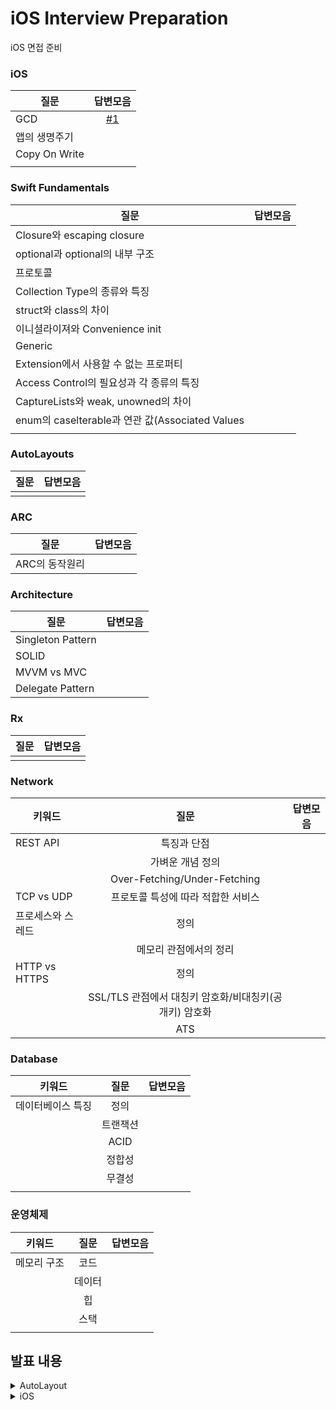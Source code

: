 # iOS Interview Preparation
iOS 면접 준비



 
### iOS



| 질문 | 답변모음 | 
|--|:--:|
| GCD | [#1](../issues/1) |
| 앱의 생명주기 | |
| Copy On Write | |
| | |


### Swift Fundamentals

| 질문 | 답변모음 | 
|--|:--:|
| Closure와 escaping closure | | 
| optional과 optional의 내부 구조 | | 
| 프로토콜 | |
| Collection Type의 종류와 특징 | |
| struct와 class의 차이 | |
| 이니셜라이져와 Convenience init | |
| Generic | |
| Extension에서 사용할 수 없는 프로퍼티 | |
| Access Control의 필요성과 각 종류의 특징  |  | 
| CaptureLists와 weak, unowned의 차이 | |
| enum의 caselterable과 연관 값(Associated Values | |
| | |
 

### AutoLayouts


| 질문 | 답변모음 |
|--|:--:|
| | |



### ARC


| 질문 | 답변모음 | 
|--|:--:|
| ARC의 동작원리 | |
 

### Architecture


| 질문 | 답변모음 | 
|--|:--:|
| Singleton Pattern | |
| SOLID | |
| MVVM vs MVC | |
| Delegate Pattern | |
  


### Rx


| 질문 | 답변모음 | 
|--|:--:|
| | |
 


### Network


| 키워드| 질문 | 답변모음 | 
|--|:--:|:--:|
| REST API | 특징과 단점 | |
|  | 가벼운 개념 정의 |  |
|  |Over-Fetching/Under-Fetching|  |
| TCP vs UDP | 프로토콜 특성에 따라 적합한 서비스 | |
| 프로세스와 스레드 | 정의 |  |
|   | 메모리 관점에서의 정리 |  |
| HTTP vs HTTPS  | 정의  |  |
| |SSL/TLS 관점에서 대칭키 암호화/비대칭키(공개키) 암호화|  |
|  | ATS  |  |


### Database


| 키워드| 질문 | 답변모음 | 
|--|:--:|:--:|
| 데이터베이스 특징 | 정의| |
| |트랜잭션 | |
| | ACID| |
| | 정합성 | |
| | 무결성| |
| | | |


### 운영체제


| 키워드| 질문 | 답변모음 | 
|--|:--:|:--:|
| 메모리 구조 | 코드| |
| | 데이터 | |
| | 힙 | |
| | 스택 | |
| | | |

 


## 발표 내용

<details> 
  <summary>AutoLayout</summary> 
<br>

| 질문 | 답변모음 |
|--|:--:|
| 오토레이아웃을 코드로 작성하는 방법 | [2022.10.17 윤여진](https://alike-cucumber-a6f.notion.site/3-0b7818ae470846a79d371e0a0b9b89c0) |
| `Storyboard`를 이용했을 때의 장단점 | [2022.10.17 이주영](https://alike-cucumber-a6f.notion.site/Storyboard-e160c249490a45019e804059f3dc9dec) |
| `SafeArea` | [2022.10.17 홍석준](https://alike-cucumber-a6f.notion.site/Safe-Area-e5783c7ec4f645e8aa79426dc2b5663e) |
| Left Constraint 와 Leading Constraint의 차이점 |  [2022.10.17 홍석준](https://alike-cucumber-a6f.notion.site/Left-Leading-Constraint-e9f2db656be94de987f4c27f8e2082ee) |
| hugging, resistance | [2022.10.19 이재용](https://alike-cucumber-a6f.notion.site/Hugging-Compression-Resistance-ca680c4230eb4390aab27a99bc533b63) |
| Intrinsic Size | [2022.10.19 김도이](https://kimdee.notion.site/Intrinsic-Size-ce83224da43143ebad61be9a591221af) |

 
</details> 

<details> 
  <summary>iOS</summary> 
<br>

| 질문 | 답변모음 |
|--|:--:|
| `Bounds`와 `Frame`의 차이점 | [2022.10.19 윤여진](https://alike-cucumber-a6f.notion.site/Frame-Bound-4e5eac8d98504b6ca56e734c3012ec80) |
| 실제 디바이스가 없을 경우 개발 환경에서 할 수 있는 것과 없는 것 | [2022.10.19 윤여진](https://alike-cucumber-a6f.notion.site/7ad3ceb3dea640af9f41c3a08a02d815) |
|UIKit 클래스들을 다룰 때 꼭 처리해야하는 애플리케이션 쓰레드 이름 | [2022.10.19 이주영](https://alike-cucumber-a6f.notion.site/UIKit-bd4f876322454036b8e5ab4bc1c97de2) |
| `@Main` | [2022.10.21 홍석준](https://alike-cucumber-a6f.notion.site/Main-2022-10-21-d7ba5d149f1743ca853711ef0a9d0683) |
| `NSOperationQueue`와 `GCD Queue`의 차이점 | [2022.10.21 김도이](https://kimdee.notion.site/NSOperationQueue-GCD-Queue-878028323d414304bc34c332a2d7872d) |
| Global DispatchQueue의 `QoS`의 종류와 의미  | [2022.10.21 김도이](https://www.notion.so/kimdee/Global-DispatchQueue-QoS-3a480b3635774764be5147caa21550c8) |
| GCD API 동작 방식과 필요성 |  [2022.10.21 김도이](https://kimdee.notion.site/GCD-API-4676cc2622f844aa924bb747bceb1282) |
| `prepareForReuse` |  [2022.10.21 이재용](https://alike-cucumber-a6f.notion.site/prepareForReuse-60ae3f5a78b74d3ba216670505752d18) |
| 하나의 View Controller 코드에서 여러 TableView Controller 역할을 해야 할 경우  |  [2022.10.21 이재용](https://alike-cucumber-a6f.notion.site/View-Controller-TableView-Controller-94f859e78daa400aa66ca588fb792eab) |
| TableView 동작 방식과 화면에 Cell을 출력하기 위해 최소한 구현해야 하는 DataSource 메서드 |  [2022.10.21 이재용](https://alike-cucumber-a6f.notion.site/TableView-Cell-DataSource-d7debe86ba7742c8aabafefc80ee82c1) |
| 다크모드 지원방법 | [2022.10.21 윤여진](https://alike-cucumber-a6f.notion.site/fcede1dd2a1148b0914b368bc890afd8) |
| 앱의 콘텐츠,데이터를 저장하는 특별한 객체  |  [2022.10.21 윤여진](https://alike-cucumber-a6f.notion.site/90be32e3d2534a6ca168a73d45fc8d9a) |
| 앱 화면의 콘텐츠를 표시하는 로직과 관리를 담당하는 객체 |  [2022.10.21 윤여진](https://alike-cucumber-a6f.notion.site/92c10f5aa23a42849a7baf5d759deb6e) |
| App Bundle의 구조와 역할 | [2022.10.21 이주영](https://alike-cucumber-a6f.notion.site/App-Bundle-1d990e129a904f6482a030936eb9290f)|
| 모든 View Controller 객체의 상위 클래스와 그 역할 | [2022.10.21 이주영](https://alike-cucumber-a6f.notion.site/View-Controller-b1158c9b8d89400eb1976ea3dd5465ac) |
|  |  [yyyy.MM.dd 이름]() |



</details> 


